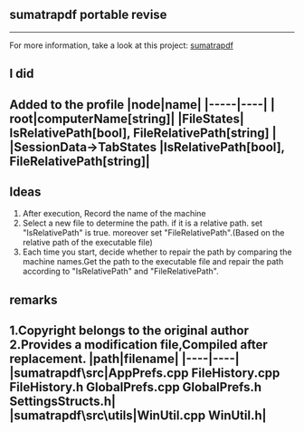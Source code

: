 ## sumatrapdf portable revise   
---
  For more information, take a look at this project: [sumatrapdf](https://github.com/sumatrapdfreader/sumatrapdf)

## I did
Added to the profile
|node|name|
|-----|----|
| root|computerName[string]|
|FileStates| IsRelativePath[bool], FileRelativePath[string] |
|SessionData->TabStates |IsRelativePath[bool], FileRelativePath[string]|
---
## Ideas
1. After execution, Record the name of the machine
2. Select a new file to determine the path. if it is a relative path. set "IsRelativePath" is true. moreover set "FileRelativePath".(Based on the relative path of the executable file)
3. Each time you start, decide whether to repair the path by comparing the machine names.Get the path to the executable file and repair the path according to "IsRelativePath" and "FileRelativePath".

## remarks
1.Copyright belongs to the original author
2.Provides a modification file,Compiled after replacement.
|path|filename|
|----|----|
|sumatrapdf\src|AppPrefs.cpp FileHistory.cpp FileHistory.h GlobalPrefs.cpp GlobalPrefs.h SettingsStructs.h|
|sumatrapdf\src\utils|WinUtil.cpp WinUtil.h|
----


